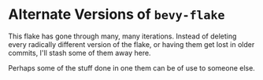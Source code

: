 # Alternate Versions of `bevy-flake`

This flake has gone through many, many iterations.
Instead of deleting every radically different version of the flake, or having
them get lost in older commits, I'll stash some of them away here.

Perhaps some of the stuff done in one them can be of use to someone else.
